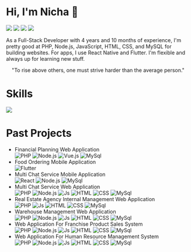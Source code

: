 # Hi, I'm Nicha 👋
<span style="color: inherit; text-decoration: none;">[<img src="https://img.shields.io/badge/Facebook-1E90FF?logo=facebook&logoColor=white&labelColor=1E90FF"/>](https://www.facebook.com/guploy.dekhear)</span>
<span style="color: inherit; text-decoration: none;">[<img src="https://img.shields.io/badge/LinkedIn-blue?logo=linkedin&logoColor=white&labelColor=blue"/>](https://www.linkedin.com/in/nicha-kaewrod-a2288631a)</span>
<span style="color: inherit; text-decoration: none;">[<img src="https://img.shields.io/badge/Gmail-red?logo=gmail&logoColor=white&labelColor=red"/>](mailto:nicha.kaewrod@gmail.com)</span>
<span style="color: inherit; text-decoration: none;">[<img src="https://img.shields.io/badge/My Website-45b549?logo=react&logoColor=white&labelColor=45b549"/>](https://my-portfolio-1lp.pages.dev)</span>

As a Full-Stack Developer with 4 years and 10 months of experience, I'm pretty good at PHP, Node.js, JavaScript, HTML, CSS, and MySQL for building websites. For apps, I use React Native and Flutter. I'm flexible and always up for learning new stuff.

<p align="center">
  "To rise above others, one must strive harder than the average person."
</p>

# Skills
<p align="left">
  <a href="https://skillicons.dev">
    <img src="https://skillicons.dev/icons?i=php,js,html,css,nodejs,react,flutter,mysql&theme=dark" />
  </a>
</p>

# Past Projects
- Financial Planning Web Application
  <br>![PHP](https://img.shields.io/badge/-PHP-000?&logo=PHP)
  ![Node.js](https://img.shields.io/badge/-Node.js-000?&logo=node.js)
  ![Vue.js](https://img.shields.io/badge/-Vue.js-000?&logo=vue.js)
  ![MySql](https://img.shields.io/badge/-MySql-000?&logo=mysql)
- Food Ordering Mobile Application
  <br>![Flutter](https://img.shields.io/badge/-Flutter-000?&logo=flutter)
- Multi Chat Service Mobile Application
  <br>![React](https://img.shields.io/badge/-React%20native-000?&logo=react)
  ![Node.js](https://img.shields.io/badge/-Node.js-000?&logo=node.js)
  ![MySql](https://img.shields.io/badge/-MySql-000?&logo=mysql)
- Multi Chat Service Web Application
  <br>![PHP](https://img.shields.io/badge/-PHP-000?&logo=PHP)
  ![Node.js](https://img.shields.io/badge/-Node.js-000?&logo=node.js)
  ![Js](https://img.shields.io/badge/-Javascript-000?&logo=javascript)
  ![HTML](https://img.shields.io/badge/-HTML-000?&logo=html5)
  ![CSS](https://img.shields.io/badge/-CSS-000?&logo=css3)
  ![MySql](https://img.shields.io/badge/-MySql-000?&logo=mysql)
- Real Estate Agency Internal Management Web Application
  <br>![PHP](https://img.shields.io/badge/-PHP-000?&logo=PHP)
  ![Js](https://img.shields.io/badge/-Javascript-000?&logo=javascript)
  ![HTML](https://img.shields.io/badge/-HTML-000?&logo=html5)
  ![CSS](https://img.shields.io/badge/-CSS-000?&logo=css3)
  ![MySql](https://img.shields.io/badge/-MySql-000?&logo=mysql)
- Warehouse Management Web Application
  <br>![PHP](https://img.shields.io/badge/-PHP-000?&logo=PHP)
  ![Node.js](https://img.shields.io/badge/-Node.js-000?&logo=node.js)
  ![Js](https://img.shields.io/badge/-Javascript-000?&logo=javascript)
  ![HTML](https://img.shields.io/badge/-HTML-000?&logo=html5)
  ![CSS](https://img.shields.io/badge/-CSS-000?&logo=css3)
  ![MySql](https://img.shields.io/badge/-MySql-000?&logo=mysql)
- Web Application For Franchise Product Sales System
  <br>![PHP](https://img.shields.io/badge/-PHP-000?&logo=PHP)
  ![Node.js](https://img.shields.io/badge/-Node.js-000?&logo=node.js)
  ![Js](https://img.shields.io/badge/-Javascript-000?&logo=javascript)
  ![HTML](https://img.shields.io/badge/-HTML-000?&logo=html5)
  ![CSS](https://img.shields.io/badge/-CSS-000?&logo=css3)
  ![MySql](https://img.shields.io/badge/-MySql-000?&logo=mysql)
- Web Application For Human Resource Management System
  <br>![PHP](https://img.shields.io/badge/-PHP-000?&logo=PHP)
  ![Node.js](https://img.shields.io/badge/-Node.js-000?&logo=node.js)
  ![Js](https://img.shields.io/badge/-Javascript-000?&logo=javascript)
  ![HTML](https://img.shields.io/badge/-HTML-000?&logo=html5)
  ![CSS](https://img.shields.io/badge/-CSS-000?&logo=css3)
  ![MySql](https://img.shields.io/badge/-MySql-000?&logo=mysql)
